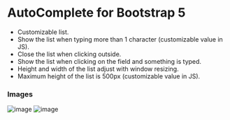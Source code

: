 # AutoComplete for Bootstrap 5

- Customizable list.
- Show the list when typing more than 1 character (customizable value in JS).
- Close the list when clicking outside.
- Show the list when clicking on the field and something is typed.
- Height and width of the list adjust with window resizing.
- Maximum height of the list is 500px (customizable value in JS).

### Images
![image](https://github.com/WagnerEsser/autocomplete-bootstrap-5/assets/17770639/f7429bc3-2b79-4d8c-939d-386759bad1b0)
![image](https://github.com/WagnerEsser/autocomplete-bootstrap-5/assets/17770639/4957c8b3-7c67-45ee-b57a-82d4047e26a9)
